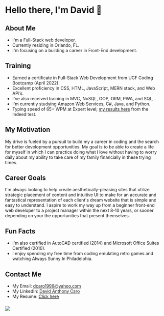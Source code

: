 # Hello there, I'm David 👋
## About Me
* I'm a Full-Stack web developer.
* Currently residing in Orlando, FL.
* I'm focusing on a building a career in Front-End development.

## Training
* Earned a certificate in Full-Stack Web Development from UCF Coding Bootcamp (April 2022).
* Excellent proficiency in CSS, HTML, JavaScript, MERN stack, and Web API’s.
* I've also received training in MVC, NoSQL, OOP, ORM, PWA, and SQL,.
* I'm currently studying Amazon Web Services, C#, Java, and Python.
* Typing speed of 65+ WPM at Expert level; <a href="https://bit.ly/347gwJF">my results here</a> from the Indeed test.

## My Motivation
My drive is fueled by a pursuit to build my a career in coding and the search for better development opportunities. My goal is to be able to create a life for myself in which I can practice
doing what I love without having to worry daily about my ability to take care of my family financially in these trying times.

## Career Goals
I'm always looking to help create aesthetically-pleasing sites that utilize strategic placement of content and intuitive UI
to make for an accurate and fantastical representation of each client's dream website that is simple and easy to understand.
I aspire to work my way up from a beginner front-end web developer to a project manager within the next 8-10 years,
or sooner depending on your the opportunities that present themselves.

## Fun Facts
* I'm also certified in AutoCAD certified (2014) and Microsoft Office Suites Certified (2010).
* I enjoy spending my free time from coding emulating retro games and watching Always Sunny In Philadelphia.

## Contact Me
* My Email: <a href="mailto:dcaro1996@yahoo.com">dcaro1996@yahoo.com</a>
* My LinkedIn: <a href="https://bit.ly/3pZlT5B">David Anthony Caro</a>
* My Resume: <a href="https://bit.ly/3KiHDRm">Click here</a>

### <img src="https://i.imgur.com/YuWrIZa.gif"/>
